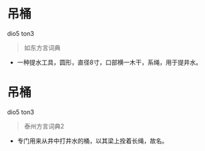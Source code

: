 # 吊桶
dio5 ton3
> 如东方言词典
- 一种提水工具，圆形，直径8寸，口部横一木干，系绳，用于提井水。

# 吊桶
dio5 ton3
> 泰州方言词典2
- 专门用来从井中打井水的桶，以其梁上拴着长绳，故名。

